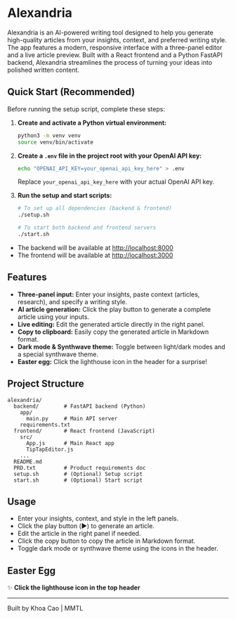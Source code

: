# Alexandria

Alexandria is an AI-powered writing tool designed to help you generate high-quality articles from your insights, context, and preferred writing style. The app features a modern, responsive interface with a three-panel editor and a live article preview. Built with a React frontend and a Python FastAPI backend, Alexandria streamlines the process of turning your ideas into polished written content.

## Quick Start (Recommended)

Before running the setup script, complete these steps:

1. **Create and activate a Python virtual environment:**
   ```sh
   python3 -m venv venv
   source venv/bin/activate
   ```

2. **Create a `.env` file in the project root with your OpenAI API key:**
   ```sh
   echo "OPENAI_API_KEY=your_openai_api_key_here" > .env
   ```
   Replace `your_openai_api_key_here` with your actual OpenAI API key.

3. **Run the setup and start scripts:**
   ```sh
   # To set up all dependencies (backend & frontend)
   ./setup.sh

   # To start both backend and frontend servers
   ./start.sh
   ```

- The backend will be available at [http://localhost:8000](http://localhost:8000)
- The frontend will be available at [http://localhost:3000](http://localhost:3000)

## Features
- **Three-panel input:** Enter your insights, paste context (articles, research), and specify a writing style.
- **AI article generation:** Click the play button to generate a complete article using your inputs.
- **Live editing:** Edit the generated article directly in the right panel.
- **Copy to clipboard:** Easily copy the generated article in Markdown format.
- **Dark mode & Synthwave theme:** Toggle between light/dark modes and a special synthwave theme.
- **Easter egg:** Click the lighthouse icon in the header for a surprise!

## Project Structure

```
alexandria/
  backend/        # FastAPI backend (Python)
    app/
      main.py     # Main API server
    requirements.txt
  frontend/       # React frontend (JavaScript)
    src/
      App.js      # Main React app
      TipTapEditor.js
    ...
  README.md
  PRD.txt         # Product requirements doc
  setup.sh        # (Optional) Setup script
  start.sh        # (Optional) Start script
```

## Usage

- Enter your insights, context, and style in the left panels.
- Click the play button (▶️) to generate an article.
- Edit the article in the right panel if needed.
- Click the copy button to copy the article in Markdown format.
- Toggle dark mode or synthwave theme using the icons in the header.

## Easter Egg

✨ **Click the lighthouse icon in the top header**

---

Built by Khoa Cao | MMTL
